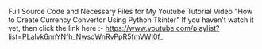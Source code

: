 Full Source Code and Necessary Files for My Youtube Tutorial Video "How to Create Currency Convertor Using Python Tkinter"
If you haven't watch it yet, then click the link here :- https://www.youtube.com/playlist?list=PLalvk6nnYNfh_NwsdWnRvPpR5fmVWI0f_
